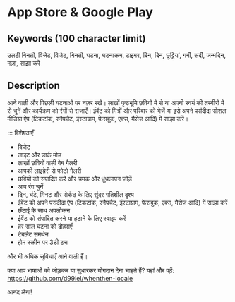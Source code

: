 # App Store & Google Play

## Keywords (100 character limit)
उलटी गिनती, विजेट, विजेट, गिनती, घटना, घटनाक्रम, टाइमर, दिन, दिन, छुट्टियां, गर्मी, सर्दी, जन्मदिन, मज़ा, साझा करें

## Description
आने वाली और पिछली घटनाओं पर नज़र रखें।
लाखों पृष्ठभूमि छवियों में से या अपनी स्वयं की तस्वीरों में से चुनें और कार्यक्रम को रंगों से सजाएँ।
ईवेंट को मित्रों और परिवार को भेजें या इसे अपने पसंदीदा सोशल मीडिया ऐप (टिकटॉक, स्नैपचैट, इंस्टाग्राम, फेसबुक, एक्स, मैसेज आदि) में साझा करें।

::: विशेषताएँ
- विजेट
- लाइट और डार्क मोड
- लाखों छवियों वाली वेब गैलरी
- आपकी लाइब्रेरी से फोटो गैलरी
- छवियों को संपादित करें और चमक और धुंधलापन जोड़ें
- आप रंग चुनें
- दिन, घंटे, मिनट और सेकंड के लिए सुंदर गतिशील दृश्य
- ईवेंट को अपने पसंदीदा ऐप (टिकटॉक, स्नैपचैट, इंस्टाग्राम, फेसबुक, एक्स, मैसेज आदि) में साझा करें
- छँटाई के साथ अवलोकन
- ईवेंट को संपादित करने या हटाने के लिए स्वाइप करें
- हर साल घटना को दोहराएँ
- टेबलेट समर्थन
- होम स्क्रीन पर 3डी टच

और भी अधिक सुविधाएँ आने वाली हैं।

क्या आप भाषाओं को जोड़कर या सुधारकर योगदान देना चाहते हैं? यहां और पढ़ें: https://github.com/d99iel/whenthen-locale

आनंद लेना!